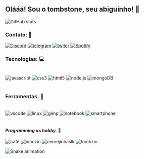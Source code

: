 ## **Olááá! Sou  o tombstone, seu abiguinho!** 🖤 

![GitHub stats](https://github-readme-stats.vercel.app/api?username=tombsDevil&show_icons=true&theme=radical)

### **Contato:** 💼

[![Discord](https://img.icons8.com/color/48/000000/discord-logo.png)](https://discord.gg/82ZUuSdF2q)
[![telegram](https://img.icons8.com/color/48/000000/telegram-app--v5.png)](https://t.me/tombsDevil)
[![twiter](https://img.icons8.com/office/48/000000/twitter.png)](https://twitter.com/tombs_Devil?s=09)
[![Spotify](https://img.icons8.com/color-glass/48/000000/spotify.png)](https://open.spotify.com/user/wycj0ljgmzgs90vdczbhndtea?si=SW5z7-3hSVSozO3XpmkCtA&utm_source=copy-link&dl_branch=1)

### **Tecnologias:** 💻

<div style="display: inline_block"><br/>
 <img align="center" alt="javascript" src="https://img.icons8.com/dusk/48/000000/javascript.png" />
 <img align="center" alt="css3" src="https://img.icons8.com/dusk/48/000000/css3.png" />
 <img align="center" alt="html5" src="https://img.icons8.com/external-justicon-lineal-color-justicon/48/000000/external-html-file-file-type-justicon-lineal-color-justicon.png" />
 <img align="center" alt="node.js" src="https://img.icons8.com/color/48/000000/nodejs.png" />
 <img align="center" alt="mongoDB" src="https://img.icons8.com/color/48/000000/mongodb.png" />
<div><br/>

### **Ferramentas:** 🚀

<div style="display: inline_block"><br/>
 <img align="center" alt="vscode" src="https://img.icons8.com/nolan/48/visual-studio-code-2019.png" />
 <img align="center" alt="linux" src="https://img.icons8.com/dusk/48/000000/linux.png"/>
 <img align="center" alt="gimp" src="https://img.icons8.com/dusk/48/000000/gimp.png" />
 <img align="center" alt="notebook" src="https://img.icons8.com/external-photo3ideastudio-lineal-color-photo3ideastudio/48/000000/external-notebook-gadget-photo3ideastudio-lineal-color-photo3ideastudio.png" />
 <img align="center" alt="smartphone" src="https://img.icons8.com/external-icongeek26-outline-gradient-icongeek26/48/000000/external-phone-essentials-icongeek26-outline-gradient-icongeek26.png" />
<div><br/>

#### *Programming as hobby.* 🎩

 ![café](https://img.icons8.com/external-flatart-icons-flat-flatarticons/25/000000/external-coffee-coffee-shop-flatart-icons-flat-flatarticons-1.png)
 ![vinozin](https://img.icons8.com/cotton/25/000000/wine.png)
 ![cervejinhaslk](https://img.icons8.com/external-vitaliy-gorbachev-blue-vitaly-gorbachev/25/000000/external-beer-summer-vitaliy-gorbachev-blue-vitaly-gorbachev.png)
 ![tombzin](https://img.icons8.com/external-skrata-royyan-wijaya/25/000000/external-devil-outlaws-halloween-collection-skrata-royyan-wijaya.png)

 
 ![Snake animation](https://github.com/tombsDevil/tombsDevil/blob/output/github-contribution-grid-snake.svg)




